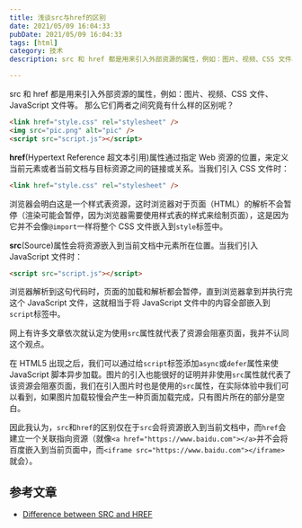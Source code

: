 ```yaml
---
title: 浅谈src与href的区别
date: 2021/05/09 16:04:33
pubDate: 2021/05/09 16:04:33
tags: [html]
category: 技术
description: src 和 href 都是用来引入外部资源的属性，例如：图片、视频、CSS 文件、JavaScript 文件等。那么它们两者之间究竟有什么样的区别呢？

---
```


src 和 href 都是用来引入外部资源的属性，例如：图片、视频、CSS 文件、JavaScript 文件等。
那么它们两者之间究竟有什么样的区别呢？

```html
<link href="style.css" rel="stylesheet" />
<img src="pic.png" alt="pic" />
<script src="script.js"></script>
```

**href**(Hypertext Reference 超文本引用)属性通过指定 Web 资源的位置，来定义当前元素或者当前文档与目标资源之间的链接或关系。当我们引入 CSS 文件时：

```html
<link href="style.css" rel="stylesheet" />
```

浏览器会明白这是一个样式表资源，这时浏览器对于页面（HTML）的解析不会暂停（渲染可能会暂停，因为浏览器需要使用样式表的样式来绘制页面），这是因为它并不会像`@import`一样将整个 CSS 文件嵌入到`style`标签中。

**src**(Source)属性会将资源嵌入到当前文档中元素所在位置。当我们引入 JavaScript 文件时：

```html
<script src="script.js"></script>
```

浏览器解析到这句代码时，页面的加载和解析都会暂停，直到浏览器拿到并执行完这个 JavaScript 文件，这就相当于将 JavaScript 文件中的内容全部嵌入到`script`标签中。

网上有许多文章依次就认定为使用`src`属性就代表了资源会阻塞页面，我并不认同这个观点。

在 HTML5 出现之后，我们可以通过给`script`标签添加`async`或`defer`属性来使 JavaScript 脚本异步加载。图片的引入也能很好的证明并非使用`src`属性就代表了该资源会阻塞页面，我们在引入图片时也是使用的`src`属性，在实际体验中我们可以看到，如果图片加载较慢会产生一种页面加载完成，只有图片所在的部分是空白。

因此我认为，`src`和`href`的区别仅在于`src`会将资源嵌入到当前文档中，而`href`会建立一个关联指向资源（就像`<a href="https://www.baidu.com"></a>`并不会将百度嵌入到当前页面中，而`<iframe src="https://www.baidu.com"></iframe>`就会）。

## 参考文章

- [Difference between SRC and HREF](https://stackoverflow.com/questions/3395359/difference-between-src-and-href)
